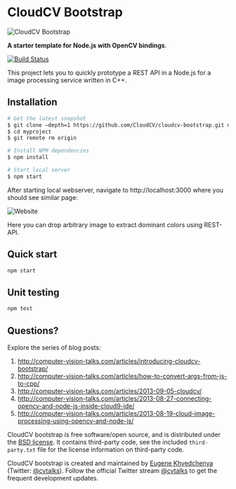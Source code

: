 # CloudCV Bootstrap

![CloudCV Bootstrap](cloudcv-bootstrap.jpg)

**A starter template for Node.js with OpenCV bindings**.

[![Build Status](https://travis-ci.org/CloudCV/cloudcv-bootstrap.png?branch=master)](https://travis-ci.org/CloudCV/cloudcv-bootstrap)

This project lets you to quickly prototype a REST API in a Node.js for a image processing service written in C++. 

## Installation

```bash
# Get the latest snapshot 
$ git clone —depth=1 https://github.com/CloudCV/cloudcv-bootstrap.git myproject
$ cd myproject 
$ git remote rm origin 

# Install NPM dependencies 
$ npm install

# Start local server
$ npm start
```

After starting local webserver, navigate to http://localhost:3000 where you should see similar page:

![Website](Website.png)

Here you can drop arbitrary image to extract dominant colors using REST-API. 

## Quick start

```bash
npm start
```

## Unit testing

```bash
npm test
```

## Questions?

Explore the series of blog posts:
 1. http://computer-vision-talks.com/articles/introducing-cloudcv-bootstrap/
 2. http://computer-vision-talks.com/articles/how-to-convert-args-from-js-to-cpp/
 3. http://computer-vision-talks.com/articles/2013-09-05-cloudcv/
 4. http://computer-vision-talks.com/articles/2013-08-27-connecting-opencv-and-node-js-inside-cloud9-ide/
 5. http://computer-vision-talks.com/articles/2013-08-19-cloud-image-processing-using-opencv-and-node-js/

CloudCV bootstrap is free software/open source, and is distributed under the [BSD license](http://opensource.org/licenses/BSD-3-Clause). It contains third-party code, see the included `third-party.txt` file for the license information on third-party code.

CloudCV bootstrap is created and maintained by [Eugene Khvedchenya](http://computer-vision-talks.com) (Twitter: [@cvtalks](http://twitter.com/cvtalks)). Follow the official Twitter stream [@cvtalks](http://twitter.com/cvtalks) to get the frequent development updates.
